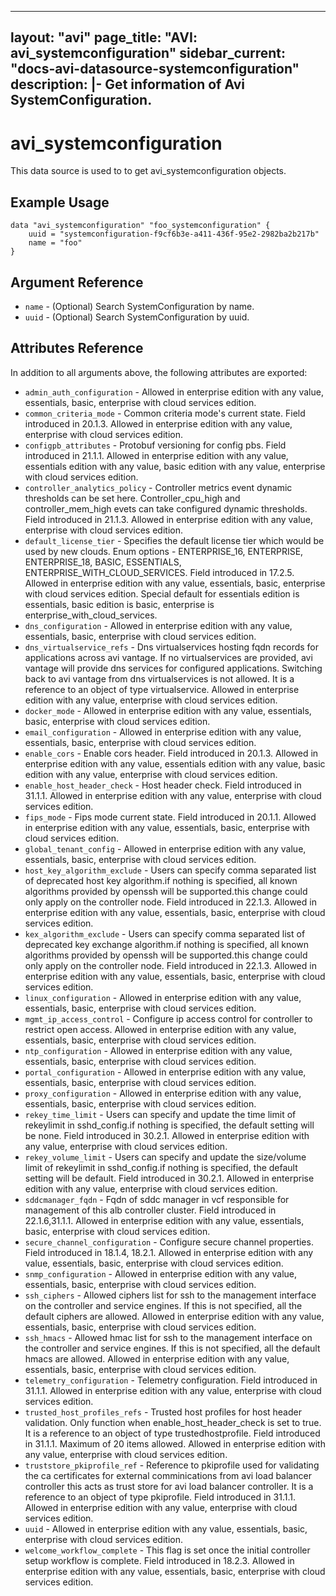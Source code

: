 <!--
    Copyright 2021 VMware, Inc.
    SPDX-License-Identifier: Mozilla Public License 2.0
-->
---
layout: "avi"
page_title: "AVI: avi_systemconfiguration"
sidebar_current: "docs-avi-datasource-systemconfiguration"
description: |-
  Get information of Avi SystemConfiguration.
---

# avi_systemconfiguration

This data source is used to to get avi_systemconfiguration objects.

## Example Usage

```hcl
data "avi_systemconfiguration" "foo_systemconfiguration" {
    uuid = "systemconfiguration-f9cf6b3e-a411-436f-95e2-2982ba2b217b"
    name = "foo"
}
```

## Argument Reference

* `name` - (Optional) Search SystemConfiguration by name.
* `uuid` - (Optional) Search SystemConfiguration by uuid.

## Attributes Reference

In addition to all arguments above, the following attributes are exported:

* `admin_auth_configuration` - Allowed in enterprise edition with any value, essentials, basic, enterprise with cloud services edition.
* `common_criteria_mode` - Common criteria mode's current state. Field introduced in 20.1.3. Allowed in enterprise edition with any value, enterprise with cloud services edition.
* `configpb_attributes` - Protobuf versioning for config pbs. Field introduced in 21.1.1. Allowed in enterprise edition with any value, essentials edition with any value, basic edition with any value, enterprise with cloud services edition.
* `controller_analytics_policy` - Controller metrics event dynamic thresholds can be set here. Controller_cpu_high and controller_mem_high evets can take configured dynamic thresholds. Field introduced in 21.1.3. Allowed in enterprise edition with any value, enterprise with cloud services edition.
* `default_license_tier` - Specifies the default license tier which would be used by new clouds. Enum options - ENTERPRISE_16, ENTERPRISE, ENTERPRISE_18, BASIC, ESSENTIALS, ENTERPRISE_WITH_CLOUD_SERVICES. Field introduced in 17.2.5. Allowed in enterprise edition with any value, essentials, basic, enterprise with cloud services edition. Special default for essentials edition is essentials, basic edition is basic, enterprise is enterprise_with_cloud_services.
* `dns_configuration` - Allowed in enterprise edition with any value, essentials, basic, enterprise with cloud services edition.
* `dns_virtualservice_refs` - Dns virtualservices hosting fqdn records for applications across avi vantage. If no virtualservices are provided, avi vantage will provide dns services for configured applications. Switching back to avi vantage from dns virtualservices is not allowed. It is a reference to an object of type virtualservice. Allowed in enterprise edition with any value, enterprise with cloud services edition.
* `docker_mode` - Allowed in enterprise edition with any value, essentials, basic, enterprise with cloud services edition.
* `email_configuration` - Allowed in enterprise edition with any value, essentials, basic, enterprise with cloud services edition.
* `enable_cors` - Enable cors header. Field introduced in 20.1.3. Allowed in enterprise edition with any value, essentials edition with any value, basic edition with any value, enterprise with cloud services edition.
* `enable_host_header_check` - Host header check. Field introduced in 31.1.1. Allowed in enterprise edition with any value, enterprise with cloud services edition.
* `fips_mode` - Fips mode current state. Field introduced in 20.1.1. Allowed in enterprise edition with any value, essentials, basic, enterprise with cloud services edition.
* `global_tenant_config` - Allowed in enterprise edition with any value, essentials, basic, enterprise with cloud services edition.
* `host_key_algorithm_exclude` - Users can specify comma separated list of deprecated host key algorithm.if nothing is specified, all known algorithms provided by openssh will be supported.this change could only apply on the controller node. Field introduced in 22.1.3. Allowed in enterprise edition with any value, essentials, basic, enterprise with cloud services edition.
* `kex_algorithm_exclude` - Users can specify comma separated list of deprecated key exchange algorithm.if nothing is specified, all known algorithms provided by openssh will be supported.this change could only apply on the controller node. Field introduced in 22.1.3. Allowed in enterprise edition with any value, essentials, basic, enterprise with cloud services edition.
* `linux_configuration` - Allowed in enterprise edition with any value, essentials, basic, enterprise with cloud services edition.
* `mgmt_ip_access_control` - Configure ip access control for controller to restrict open access. Allowed in enterprise edition with any value, essentials, basic, enterprise with cloud services edition.
* `ntp_configuration` - Allowed in enterprise edition with any value, essentials, basic, enterprise with cloud services edition.
* `portal_configuration` - Allowed in enterprise edition with any value, essentials, basic, enterprise with cloud services edition.
* `proxy_configuration` - Allowed in enterprise edition with any value, essentials, basic, enterprise with cloud services edition.
* `rekey_time_limit` - Users can specify and update the time limit of rekeylimit in sshd_config.if nothing is specified, the default setting will be none. Field introduced in 30.2.1. Allowed in enterprise edition with any value, enterprise with cloud services edition.
* `rekey_volume_limit` - Users can specify and update the size/volume limit of rekeylimit in sshd_config.if nothing is specified, the default setting will be default. Field introduced in 30.2.1. Allowed in enterprise edition with any value, enterprise with cloud services edition.
* `sddcmanager_fqdn` - Fqdn of sddc manager in vcf responsible for management of this alb controller cluster. Field introduced in 22.1.6,31.1.1. Allowed in enterprise edition with any value, essentials, basic, enterprise with cloud services edition.
* `secure_channel_configuration` - Configure secure channel properties. Field introduced in 18.1.4, 18.2.1. Allowed in enterprise edition with any value, essentials, basic, enterprise with cloud services edition.
* `snmp_configuration` - Allowed in enterprise edition with any value, essentials, basic, enterprise with cloud services edition.
* `ssh_ciphers` - Allowed ciphers list for ssh to the management interface on the controller and service engines. If this is not specified, all the default ciphers are allowed. Allowed in enterprise edition with any value, essentials, basic, enterprise with cloud services edition.
* `ssh_hmacs` - Allowed hmac list for ssh to the management interface on the controller and service engines. If this is not specified, all the default hmacs are allowed. Allowed in enterprise edition with any value, essentials, basic, enterprise with cloud services edition.
* `telemetry_configuration` - Telemetry configuration. Field introduced in 31.1.1. Allowed in enterprise edition with any value, enterprise with cloud services edition.
* `trusted_host_profiles_refs` - Trusted host profiles for host header validation. Only function when enable_host_header_check is set to true. It is a reference to an object of type trustedhostprofile. Field introduced in 31.1.1. Maximum of 20 items allowed. Allowed in enterprise edition with any value, enterprise with cloud services edition.
* `truststore_pkiprofile_ref` - Reference to pkiprofile used for validating the ca certificates for external comminications from avi load balancer controller  this acts as trust store for avi load balancer controller. It is a reference to an object of type pkiprofile. Field introduced in 31.1.1. Allowed in enterprise edition with any value, enterprise with cloud services edition.
* `uuid` - Allowed in enterprise edition with any value, essentials, basic, enterprise with cloud services edition.
* `welcome_workflow_complete` - This flag is set once the initial controller setup workflow is complete. Field introduced in 18.2.3. Allowed in enterprise edition with any value, essentials, basic, enterprise with cloud services edition.

